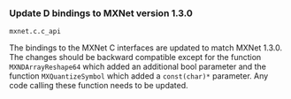 ### Update D bindings to MXNet version 1.3.0

`mxnet.c.c_api`

The bindings to the MXNet C interfaces are updated to match MXNet 1.3.0. The
changes should be backward compatible except for the function
`MXNDArrayReshape64` which added an additional bool parameter and the function
`MXQuantizeSymbol` which added a `const(char)*` parameter. Any code calling
these function needs to be updated.
